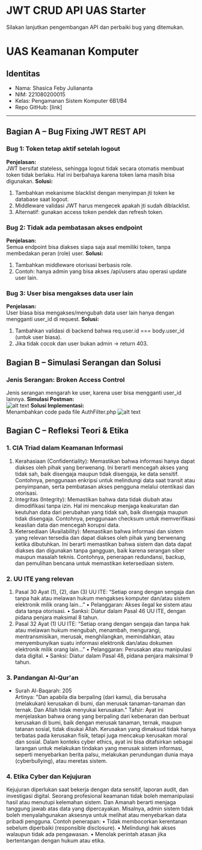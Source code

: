 # JWT CRUD API UAS Starter

Silakan lanjutkan pengembangan API dan perbaiki bug yang ditemukan.

# UAS Keamanan Komputer

## Identitas
- Nama: Shasica Feby Juliananta
- NIM: 221080200015
- Kelas: Pengamanan Sistem Komputer 6B1/B4
- Repo GitHub: [link]

---

## Bagian A – Bug Fixing JWT REST API

### Bug 1: Token tetap aktif setelah logout
**Penjelasan:**  
JWT bersifat stateless, sehingga logout tidak secara otomatis membuat token tidak berlaku. Hal ini berbahaya karena token lama masih bisa digunakan.
**Solusi:**  
1. Tambahkan mekanisme blacklist dengan menyimpan jti token ke database saat logout.
2. Middleware validasi JWT harus mengecek apakah jti sudah diblacklist.
3. Alternatif: gunakan access token pendek dan refresh token.

### Bug 2: Tidak ada pembatasan akses endpoint
**Penjelasan:**  
Semua endpoint bisa diakses siapa saja asal memiliki token, tanpa membedakan peran (role) user.
**Solusi:**  
1. Tambahkan middleware otorisasi berbasis role.
2. Contoh: hanya admin yang bisa akses /api/users atau operasi update user lain.

### Bug 3: User bisa mengakses data user lain
**Penjelasan:**  
User biasa bisa mengakses/mengubah data user lain hanya dengan mengganti user_id di request.
**Solusi:**  
1. Tambahkan validasi di backend bahwa req.user.id === body.user_id (untuk user biasa).
2. Jika tidak cocok dan user bukan admin → return 403.

## Bagian B – Simulasi Serangan dan Solusi

### Jenis Serangan: Broken Access Control  
Jenis serangan mengarah ke user, karena user bisa mengganti user_id lainnya.
**Simulasi Postman:**  
![alt text](image.png)
**Solusi Implementasi:**  
Menambahkan code pada file AuthFilter.php
![alt text](image-1.png)

## Bagian C – Refleksi Teori & Etika

### 1. CIA Triad dalam Keamanan Informasi  
1. Kerahasiaan (Confidentiality):
Memastikan bahwa informasi hanya dapat diakses oleh pihak yang berwenang. Ini berarti mencegah akses yang tidak sah, baik disengaja maupun tidak disengaja, ke data sensitif. Contohnya, penggunaan enkripsi untuk melindungi data saat transit atau penyimpanan, serta pembatasan akses pengguna melalui otentikasi dan otorisasi. 
2. Integritas (Integrity):
Memastikan bahwa data tidak diubah atau dimodifikasi tanpa izin. Hal ini mencakup menjaga keakuratan dan keutuhan data dari perubahan yang tidak sah, baik disengaja maupun tidak disengaja. Contohnya, penggunaan checksum untuk memverifikasi keaslian data dan mencegah korupsi data. 
3. Ketersediaan (Availability):
Memastikan bahwa informasi dan sistem yang relevan tersedia dan dapat diakses oleh pihak yang berwenang ketika dibutuhkan. Ini berarti memastikan bahwa sistem dan data dapat diakses dan digunakan tanpa gangguan, baik karena serangan siber maupun masalah teknis. Contohnya, penerapan redundansi, backup, dan pemulihan bencana untuk memastikan ketersediaan sistem. 

### 2. UU ITE yang relevan  
1. Pasal 30 Ayat (1), (2), dan (3) UU ITE:
“Setiap orang dengan sengaja dan tanpa hak atau melawan hukum mengakses komputer dan/atau sistem elektronik milik orang lain...”
•	Pelanggaran: Akses ilegal ke sistem atau data tanpa otorisasi.
•	Sanksi: Diatur dalam Pasal 46 UU ITE, dengan pidana penjara maksimal 8 tahun.
2. Pasal 32 Ayat (1) UU ITE:
“Setiap orang dengan sengaja dan tanpa hak atau melawan hukum mengubah, menambah, mengurangi, mentransmisikan, merusak, menghilangkan, memindahkan, atau menyembunyikan suatu informasi elektronik dan/atau dokumen elektronik milik orang lain...”
•	Pelanggaran: Perusakan atau manipulasi data digital.
•	Sanksi: Diatur dalam Pasal 48, pidana penjara maksimal 9 tahun.

### 3. Pandangan Al-Qur'an  
- Surah Al-Baqarah: 205  
Artinya:
"Dan apabila dia berpaling (dari kamu), dia berusaha (melakukan) kerusakan di bumi, dan merusak tanaman-tanaman dan ternak. Dan Allah tidak menyukai kerusakan." 
Tafsir:
Ayat ini menjelaskan bahwa orang yang berpaling dari kebenaran dan berbuat kerusakan di bumi, baik dengan merusak tanaman, ternak, maupun tatanan sosial, tidak disukai Allah. Kerusakan yang dimaksud tidak hanya terbatas pada kerusakan fisik, tetapi juga mencakup kerusakan moral dan sosial. Dalam konteks cyber ethics, ayat ini bisa ditafsirkan sebagai larangan untuk melakukan tindakan yang merusak sistem informasi, seperti menyebarkan berita palsu, melakukan perundungan dunia maya (cyberbullying), atau meretas sistem. 

### 4. Etika Cyber dan Kejujuran  
Kejujuran diperlukan saat bekerja dengan data sensitif, laporan audit, dan investigasi digital. Seorang profesional keamanan tidak boleh memanipulasi hasil atau menutupi kelemahan sistem. Dan Amanah berarti menjaga tanggung jawab atas data yang dipercayakan. Misalnya, admin sistem tidak boleh menyalahgunakan aksesnya untuk melihat atau menyebarkan data pribadi pengguna.
Contoh penerapan:
•	Tidak membocorkan kerentanan sebelum diperbaiki (responsible disclosure).
•	Melindungi hak akses walaupun tidak ada pengawasan.
•	Menolak perintah atasan jika bertentangan dengan hukum atau etika.
